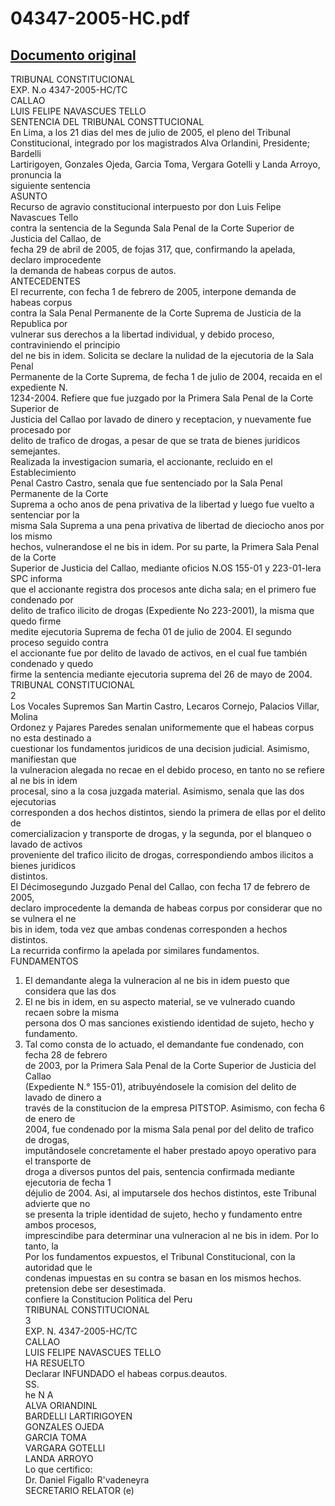 
04347-2005-HC.pdf
=================
  
[Documento original](https://tc.gob.pe/jurisprudencia/2005/04347-2005-HC.pdf)  
---  
TRIBUNAL CONSTITUCIONAL  
EXP. N.o 4347-2005-HC/TC  
CALLAO  
LUIS FELIPE NAVASCUES TELLO  
SENTENCIA DEL TRIBUNAL CONSTTUCIONAL  
En Lima, a los 21 dias del mes de julio de 2005, el pleno del Tribunal  
Constitucional, integrado por los magistrados Alva Orlandini, Presidente; Bardelli  
Lartirigoyen, Gonzales Ojeda, Garcia Toma, Vergara Gotelli y Landa Arroyo, pronuncia la  
siguiente sentencia  
ASUNTO  
Recurso de agravio constitucional interpuesto por don Luis Felipe Navascues Tello  
contra la sentencia de la Segunda Sala Penal de la Corte Superior de Justicia del Callao, de  
fecha 29 de abril de 2005, de fojas 317, que, confirmando la apelada, declaro improcedente  
la demanda de habeas corpus de autos.  
ANTECEDENTES  
El recurrente, con fecha 1 de febrero de 2005, interpone demanda de habeas corpus  
contra la Sala Penal Permanente de la Corte Suprema de Justicia de la Republica por  
vulnerar sus derechos a la libertad individual, y debido proceso, contraviniendo el principio  
del ne bis in idem. Solicita se declare la nulidad de la ejecutoria de la Sala Penal  
Permanente de la Corte Suprema, de fecha 1 de julio de 2004, recaida en el expediente N.  
1234-2004. Refiere que fue juzgado por la Primera Sala Penal de la Corte Superior de  
Justicia del Callao por lavado de dinero y receptacion, y nuevamente fue procesado por  
delito de trafico de drogas, a pesar de que se trata de bienes juridicos semejantes.  
Realizada la investigacion sumaria, el accionante, recluido en el Establecimiento  
Penal Castro Castro, senala que fue sentenciado por la Sala Penal Permanente de la Corte  
Suprema a ocho anos de pena privativa de la libertad y luego fue vuelto a sentenciar por la  
misma Sala Suprema a una pena privativa de libertad de dieciocho anos por los mismo  
hechos, vulnerandose el ne bis in idem. Por su parte, la Primera Sala Penal de la Corte  
Superior de Justicia del Callao, mediante oficios N.OS 155-01 y 223-01-lera SPC informa  
que el accionante registra dos procesos ante dicha sala; en el primero fue condenado por  
delito de trafico ilicito de drogas (Expediente No 223-2001), la misma que quedo firme  
medite ejecutoria Suprema de fecha 01 de julio de 2004. El segundo proceso seguido contra  
el accionante fue por delito de lavado de activos, en el cual fue también condenado y quedo  
firme la sentencia mediante ejecutoria suprema del 26 de mayo de 2004.  
TRIBUNAL CONSTITUCIONAL  
2  
Los Vocales Supremos San Martin Castro, Lecaros Cornejo, Palacios Villar, Molina  
Ordonez y Pajares Paredes senalan uniformemente que el habeas corpus no esta destinado a  
cuestionar los fundamentos juridicos de una decision judicial. Asimismo, manifiestan que  
la vulneracion alegada no recae en el debido proceso, en tanto no se refiere al ne bis in idem  
procesal, sino a la cosa juzgada material. Asimismo, senala que las dos ejecutorias  
corresponden a dos hechos distintos, siendo la primera de ellas por el delito de  
comercializacion y transporte de drogas, y la segunda, por el blanqueo o lavado de activos  
proveniente del trafico ilicito de drogas, correspondiendo ambos ilicitos a bienes juridicos  
distintos.  
El Décimosegundo Juzgado Penal del Callao, con fecha 17 de febrero de 2005,  
declaro improcedente la demanda de habeas corpus por considerar que no se vulnera el ne  
bis in idem, toda vez que ambas condenas corresponden a hechos distintos.  
La recurrida confirmo la apelada por similares fundamentos.  
FUNDAMENTOS  
1. El demandante alega la vulneracion al ne bis in idem puesto que considera que las dos  
2. El ne bis in idem, en su aspecto material, se ve vulnerado cuando recaen sobre la misma  
persona dos O mas sanciones existiendo identidad de sujeto, hecho y fundamento.  
3. Tal como consta de lo actuado, el demandante fue condenado, con fecha 28 de febrero  
de 2003, por la Primera Sala Penal de la Corte Superior de Justicia del Callao  
(Expediente N.° 155-01), atribuyéndosele la comision del delito de lavado de dinero a  
través de la constitucion de la empresa PITSTOP. Asimismo, con fecha 6 de enero de  
2004, fue condenado por la misma Sala penal por del delito de trafico de drogas,  
imputândosele concretamente el haber prestado apoyo operativo para el transporte de  
droga a diversos puntos del pais, sentencia confirmada mediante ejecutoria de fecha 1  
déjulio de 2004. Asi, al imputarsele dos hechos distintos, este Tribunal advierte que no  
se presenta la triple identidad de sujeto, hecho y fundamento entre ambos procesos,  
imprescindibe para determinar una vulneracion al ne bis in idem. Por lo tanto, la  
Por los fundamentos expuestos, el Tribunal Constitucional, con la autoridad que le  
condenas impuestas en su contra se basan en los mismos hechos.  
pretension debe ser desestimada.  
confiere la Constitucion Politica del Peru  
TRIBUNAL CONSTITUCIONAL  
3  
EXP. N. 4347-2005-HC/TC  
CALLAO  
LUIS FELIPE NAVASCUES TELLO  
HA RESUELTO  
Declarar INFUNDADO el habeas corpus.deautos.  
SS.  
he N A  
ALVA ORIANDINL  
BARDELLI LARTIRIGOYEN  
GONZALES OJEDA  
GARCIA TOMA  
VARGARA GOTELLI  
LANDA ARROYO  
Lo que certifico:  
Dr. Daniel Figallo R'vadeneyra  
SECRETARIO RELATOR (e)